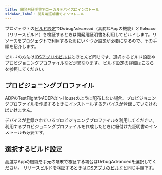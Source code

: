 ```yaml
---
title: 開発用証明書でローカルデバイスにインストール
sidebar_label: 開発用証明書でインストール
---
```


プロジェクトの[ビルド設定](./app-build/ios-build-setting.md)でDebugAdvanced（高度なAppの機能）とRelease（リリースビルド）を検証するときは開発用証明書を利用してビルドします。リソースをプロジェクトで利用するためにいくつか設定が必要になるので、その手順を紹介します。

ビルドの方法は[iOSアプリのビルド](./app-build/ios-build.md)とほとんど同じです。選択するビルド設定やプロビジョニングプロファイルなどが異なります。
ビルド設定の詳細は[こちら](./app-build/ios-build-setting.md)を参照してください。

## プロビジョニングプロファイル

ADPのTestFlightやADEPのIn-Houseのように配布しない場合、プロビジョニングプロファイルを作成するときにインストールするデバイスが登録していなければいけません。

デバイスが登録されているプロビジョニングプロファイルを利用してください。
利用するプロビジョニングプロファイルを作成したときに紐付けた証明書のインストールも必要です。

## 選択するビルド設定

高度なAppの機能を手元の端末で検証する場合はDebugAdvancedを選択してください。
リリースビルドを検証するときは[iOSアプリのビルド](./app-build/ios-build.md)と同じ手順です。

